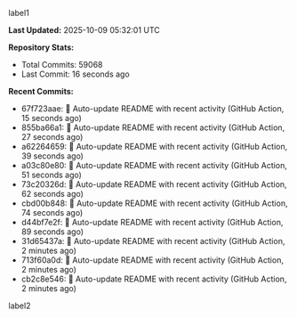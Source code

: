 
label1 
<!-- ACTIVITY_START -->
**Last Updated:** 2025-10-09 05:32:01 UTC

**Repository Stats:**
- Total Commits: 59068
- Last Commit: 16 seconds ago

**Recent Commits:**
- 67f723aae: 🤖 Auto-update README with recent activity (GitHub Action, 15 seconds ago)
- 855ba66a1: 🤖 Auto-update README with recent activity (GitHub Action, 27 seconds ago)
- a62264659: 🤖 Auto-update README with recent activity (GitHub Action, 39 seconds ago)
- a03c80e80: 🤖 Auto-update README with recent activity (GitHub Action, 51 seconds ago)
- 73c20326d: 🤖 Auto-update README with recent activity (GitHub Action, 62 seconds ago)
- cbd00b848: 🤖 Auto-update README with recent activity (GitHub Action, 74 seconds ago)
- d44bf7e2f: 🤖 Auto-update README with recent activity (GitHub Action, 89 seconds ago)
- 31d65437a: 🤖 Auto-update README with recent activity (GitHub Action, 2 minutes ago)
- 713f60a0d: 🤖 Auto-update README with recent activity (GitHub Action, 2 minutes ago)
- cb2c8e546: 🤖 Auto-update README with recent activity (GitHub Action, 2 minutes ago)
<!-- ACTIVITY_END -->

label2
